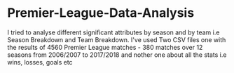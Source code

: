 # Premier-League-Data-Analysis
I tried to analyse different significant attributes by season and by team i.e Season Breakdown and Team Breakdown.
I've used Two CSV files one with  the results of 4560 Premier League matches - 380 matches over 12 seasons from 2006/2007 to 2017/2018 and nother one about all the stats i.e wins, losses, goals etc

